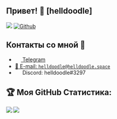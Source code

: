 ## Привет! 👋 [helldoodle]
![](https://visitor-badge.laobi.icu/badge?page_id=CharalambosIoannou.CharalambosIoannou) [![Github](https://img.shields.io/github/followers/CharalambosIoannou?label=Followers&logo=Github)](https://github.com/CharalambosIoannou)

## Контакты со мной 💭
- <a href="https://t.me/helldoodle"><img src="https://upload.wikimedia.org/wikipedia/commons/thumb/8/82/Telegram_logo.svg/768px-Telegram_logo.svg.png" width=16 height=16 align="center" /> Telegram</a>
- <a href="mailto:helldoodle@helldoodle.space">📩 E-mail: `helldoodle@helldoodle.space`</a>
- <a><img src="https://banner2.cleanpng.com/20180715/fwc/kisspng-computer-icons-discord-logo-smiley-emoticon-avatar-na-discord-5b4b6f179eb511.3695532315316702956501.jpg" width=16 height=16 align="center" /> Discord: helldoodle#3297</a>

## :trophy: Моя GitHub Статистика:
<div>
<a href="https://readme-stats-cfgj2cxdy.vercel.app/api?username=helldoodle&count_private=true&show_icons=true&theme=tokyonight">
  <img  align="left" src="https://readme-stats-cfgj2cxdy.vercel.app/api?username=helldoodle&count_private=true&show_icons=true&theme=tokyonight" />
</a>
<a href="https://readme-stats-cfgj2cxdy.vercel.app/api/top-langs/?username=helldoodle&hide=php&theme=tokyonight">
  <img align="left" src="https://readme-stats-cfgj2cxdy.vercel.app/api/top-langs/?username=helldoodle&hide=php&theme=tokyonight" />
</a>
</div>
